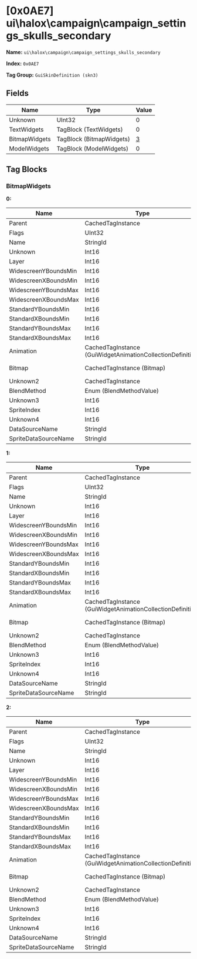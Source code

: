 # [0x0AE7] ui\halox\campaign\campaign_settings_skulls_secondary

**Name:** ```ui\halox\campaign\campaign_settings_skulls_secondary```

**Index:** ```0x0AE7```

**Tag Group:** ```GuiSkinDefinition (skn3)```

## Fields

Name	| Type	| Value
---	|---	|---	|
Unknown	|UInt32	|0
TextWidgets	|TagBlock (TextWidgets)	|0
BitmapWidgets	|TagBlock (BitmapWidgets)	|[3](#bitmapwidgets)
ModelWidgets	|TagBlock (ModelWidgets)	|0


## Tag Blocks

### BitmapWidgets

**0:**

Name	| Type	| Value
---	|---	|---	|
Parent	|CachedTagInstance	|null
Flags	|UInt32	|65
Name	|StringId	|
Unknown	|Int16	|0
Layer	|Int16	|0
WidescreenYBoundsMin	|Int16	|0
WidescreenXBoundsMin	|Int16	|0
WidescreenYBoundsMax	|Int16	|45
WidescreenXBoundsMax	|Int16	|45
StandardYBoundsMin	|Int16	|0
StandardXBoundsMin	|Int16	|0
StandardYBoundsMax	|Int16	|0
StandardXBoundsMax	|Int16	|0
Animation	|CachedTagInstance (GuiWidgetAnimationCollectionDefinition)	|[[0x0AED] 0x00000AED](../GuiWidgetAnimationCollectionDefinition/0AED.md)
Bitmap	|CachedTagInstance (Bitmap)	|[[0x0AF5] 0x00000AF5](../Bitmap/0AF5.md)
Unknown2	|CachedTagInstance	|null
BlendMethod	|Enum (BlendMethodValue)	|null
Unknown3	|Int16	|0
SpriteIndex	|Int16	|0
Unknown4	|Int16	|0
DataSourceName	|StringId	|
SpriteDataSourceName	|StringId	|secondary_skull_image


**1:**

Name	| Type	| Value
---	|---	|---	|
Parent	|CachedTagInstance	|null
Flags	|UInt32	|1
Name	|StringId	|hilite
Unknown	|Int16	|0
Layer	|Int16	|10
WidescreenYBoundsMin	|Int16	|0
WidescreenXBoundsMin	|Int16	|-1
WidescreenYBoundsMax	|Int16	|0
WidescreenXBoundsMax	|Int16	|0
StandardYBoundsMin	|Int16	|0
StandardXBoundsMin	|Int16	|0
StandardYBoundsMax	|Int16	|0
StandardXBoundsMax	|Int16	|0
Animation	|CachedTagInstance (GuiWidgetAnimationCollectionDefinition)	|[[0x0AEF] 0x00000AEF](../GuiWidgetAnimationCollectionDefinition/0AEF.md)
Bitmap	|CachedTagInstance (Bitmap)	|[[0x0AF0] 0x00000AF0](../Bitmap/0AF0.md)
Unknown2	|CachedTagInstance	|null
BlendMethod	|Enum (BlendMethodValue)	|null
Unknown3	|Int16	|0
SpriteIndex	|Int16	|0
Unknown4	|Int16	|0
DataSourceName	|StringId	|
SpriteDataSourceName	|StringId	|


**2:**

Name	| Type	| Value
---	|---	|---	|
Parent	|CachedTagInstance	|null
Flags	|UInt32	|1
Name	|StringId	|
Unknown	|Int16	|0
Layer	|Int16	|2
WidescreenYBoundsMin	|Int16	|34
WidescreenXBoundsMin	|Int16	|10
WidescreenYBoundsMax	|Int16	|0
WidescreenXBoundsMax	|Int16	|0
StandardYBoundsMin	|Int16	|0
StandardXBoundsMin	|Int16	|0
StandardYBoundsMax	|Int16	|0
StandardXBoundsMax	|Int16	|0
Animation	|CachedTagInstance (GuiWidgetAnimationCollectionDefinition)	|[[0x0AF1] 0x00000AF1](../GuiWidgetAnimationCollectionDefinition/0AF1.md)
Bitmap	|CachedTagInstance (Bitmap)	|[[0x0AF2] 0x00000AF2](../Bitmap/0AF2.md)
Unknown2	|CachedTagInstance	|null
BlendMethod	|Enum (BlendMethodValue)	|null
Unknown3	|Int16	|0
SpriteIndex	|Int16	|0
Unknown4	|Int16	|0
DataSourceName	|StringId	|
SpriteDataSourceName	|StringId	|


